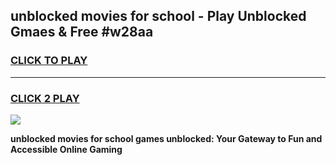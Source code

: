 
## unblocked movies for school - Play Unblocked Gmaes & Free #w28aa
<h3>
<a href="https://news.freeplayer.one?title=unblocked_movies_for_school&ref=03M">CLICK TO PLAY</a></h3>
<hr>

<h3>
<a href="https://news.freeplayer.one?title=unblocked_movies_for_school&ref=03M">CLICK 2 PLAY</a>
  
</h3>

<a href="https://news.freeplayer.one?title=unblocked_movies_for_school&ref=03M"><img src="https://clearcache.store/games.png"></a>


**unblocked movies for school games unblocked: Your Gateway to Fun and Accessible Online Gaming**
